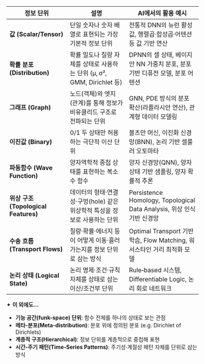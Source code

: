 | 정보 단위                          | 설명                                                                                                   | AI에서의 활용 예시                                                                                                     |
|----------------------------------|------------------------------------------------------------------------------------------------------|---------------------------------------------------------------------------------------------------------------------|
| **값 (Scalar/Tensor)**            | 단일 숫자나 숫자 배열로 표현되는 가장 기본적 정보 단위                                                   | 전통적 DNN의 뉴런 활성값, 행렬곱·합성곱·어텐션 등 값 기반 연산                                                       |
| **확률 분포 (Distribution)**       | 확률 밀도나 질량 자체를 상태로 사용하는 단위 (μ, σ², GMM, Dirichlet 등)                                  | DPNN의 셀 상태, 베이지안 NN 가중치 분포, 분포 기반 디퓨전 모델, 분포 어텐션                                            |
| **그래프 (Graph)**                | 노드(객체)와 엣지(관계)를 통해 정보가 비유클리드 구조로 전파되는 단위                                       | GNN, PDE 방식의 분포 확산(라플라시안 연산), 관계형 데이터 모델링                                                     |
| **이진값 (Binary)**               | 0/1 두 상태만 허용하는 극단적 이산 단위                                                                 | 볼츠만 머신, 이진화 신경망(BNN), 논리 기반 셀룰러 오토마타                                                            |
| **파동함수 (Wave Function)**       | 양자역학적 중첩 상태를 표현하는 복소수 함수                                                              | 양자 신경망(QNN), 양자 상태 기반 샘플링, 양자 확률적 추론                                                            |
| **위상 구조 (Topological Features)** | 데이터의 형태·연결성·구멍(hole) 같은 위상학적 특성을 정보로 사용하는 단위                                     | Persistence Homology, Topological Data Analysis, 위상 인식 기반 신경망                                               |
| **수송 흐름 (Transport Flows)**     | 질량·확률·에너지 등이 어떻게 이동·흘러가는지를 정보 단위로 삼는 방식                                         | Optimal Transport 기반 학습, Flow Matching, 워서스타인 거리 최적화 모델                                               |
| **논리 상태 (Logical State)**      | 논리 명제·조건·규칙 자체를 상태로 삼는 이산/조건부 단위                                                     | Rule‑based 시스템, Differentiable Logic, 논리 회로 네트워크                                                          |

✦ **이 외에도…**  
- **기능 공간(funk-space) 단위**: 함수 전체를 하나의 상태로 보는 관점  
- **메타-분포(Meta‑distribution)**: 분포 위에 정의된 분포 (e.g. Dirichlet of Dirichlets)  
- **계층적 구조(Hierarchical)**: 정보 단위를 계층적으로 중첩해 표현  
- **시간-주기 패턴(Time‑Series Patterns)**: 주기성·계절성 패턴 자체를 단위로 삼는 방식  
